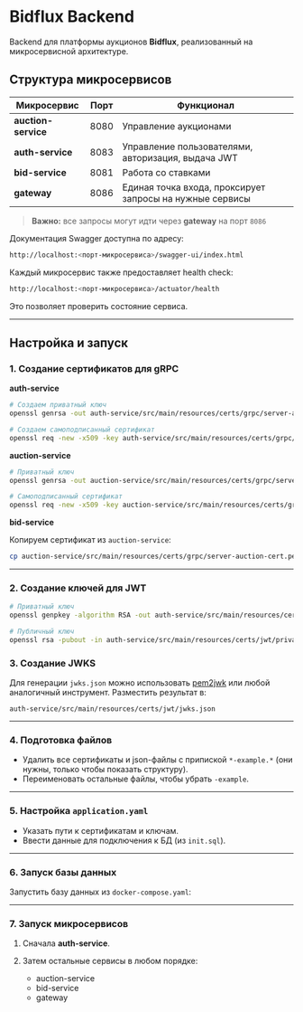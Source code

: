 # Bidflux Backend

Backend для платформы аукционов **Bidflux**, реализованный на микросервисной архитектуре.

## Структура микросервисов

| Микросервис         | Порт | Функционал                                               |
| ------------------- | ---- | -------------------------------------------------------- |
| **auction-service** | 8080 | Управление аукционами                                    |
| **auth-service**    | 8083 | Управление пользователями, авторизация, выдача JWT       |
| **bid-service**     | 8081 | Работа со ставками                                       |
| **gateway**         | 8086 | Единая точка входа, проксирует запросы на нужные сервисы |

> **Важно:** все запросы могут идти через **gateway** на порт `8086`

Документация Swagger доступна по адресу:

```bash 
http://localhost:<порт-микросервиса>/swagger-ui/index.html
```

Каждый микросервис также предоставляет health check:

```bash 
http://localhost:<порт-микросервиса>/actuator/health
````

Это позволяет проверить состояние сервиса.

---

## Настройка и запуск

### 1. Создание сертификатов для gRPC

**auth-service**

```bash
# Создаем приватный ключ
openssl genrsa -out auth-service/src/main/resources/certs/grpc/server-auth-key.pem 2048

# Создаем самоподписанный сертификат
openssl req -new -x509 -key auth-service/src/main/resources/certs/grpc/server-auth-key.pem -out auth-service/src/main/resources/certs/grpc/server-auth-cert.pem -days 365
```

**auction-service**

```bash
# Приватный ключ
openssl genrsa -out auction-service/src/main/resources/certs/grpc/server-auction-key.pem 2048

# Самоподписанный сертификат
openssl req -new -x509 -key auction-service/src/main/resources/certs/grpc/server-auction-key.pem -out auction-service/src/main/resources/certs/grpc/server-auction-cert.pem -days 365
```

**bid-service**

Копируем сертификат из `auction-service`:

```bash
cp auction-service/src/main/resources/certs/grpc/server-auction-cert.pem bid-service/src/main/resources/certs/grpc/
```

---

### 2. Создание ключей для JWT

```bash
# Приватный ключ
openssl genpkey -algorithm RSA -out auth-service/src/main/resources/certs/jwt/private_jwt_key.pem -pkeyopt rsa_keygen_bits:2048

# Публичный ключ
openssl rsa -pubout -in auth-service/src/main/resources/certs/jwt/private_jwt_key.pem -out auth-service/src/main/resources/certs/jwt/public_jwt_key.pem
```

### 3. Создание JWKS

Для генерации `jwks.json` можно использовать [pem2jwk](https://pem2jwk.vercel.app) или любой аналогичный инструмент.
Разместить результат в:

```
auth-service/src/main/resources/certs/jwt/jwks.json
```

---

### 4. Подготовка файлов

* Удалить все сертификаты и json-файлы с припиской `*-example.*` (они нужны, только чтобы показать структуру).
* Переименовать остальные файлы, чтобы убрать `-example`.

---

### 5. Настройка `application.yaml`

* Указать пути к сертификатам и ключам.
* Ввести данные для подключения к БД (из `init.sql`).

---

### 6. Запуск базы данных

Запустить базу данных из `docker-compose.yaml`:

---

### 7. Запуск микросервисов

1. Сначала **auth-service**.
2. Затем остальные сервисы в любом порядке:

    * auction-service
    * bid-service
    * gateway

